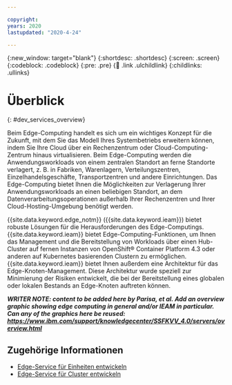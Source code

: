 ```yaml
---

copyright:
years: 2020
lastupdated: "2020-4-24"

---
```


{:new_window: target="blank"}
{:shortdesc: .shortdesc}
{:screen: .screen}
{:codeblock: .codeblock}
{:pre: .pre}
{:child: .link .ulchildlink}
{:childlinks: .ullinks}

# Überblick
{: #dev_services_overview}

Beim Edge-Computing handelt es sich um ein wichtiges Konzept für die Zukunft, mit dem Sie das Modell Ihres Systembetriebs erweitern können, indem Sie Ihre Cloud über ein Rechenzentrum oder Cloud-Computing-Zentrum hinaus virtualisieren. Beim Edge-Computing werden die Anwendungsworkloads von einem zentralen Standort an ferne Standorte verlagert, z. B. in Fabriken, Warenlagern, Verteilungszentren, Einzelhandelsgeschäfte, Transportzentren und andere Einrichtungen. Das Edge-Computing bietet Ihnen die Möglichkeiten zur Verlagerung Ihrer Anwendungsworkloads an einen beliebigen Standort, an dem Datenverarbeitungsoperationen außerhalb Ihrer Rechenzentren und Ihrer Cloud-Hosting-Umgebung benötigt werden.

{{site.data.keyword.edge_notm}} ({{site.data.keyword.ieam}}) bietet robuste Lösungen für die Herausforderungen des Edge-Computings. {{site.data.keyword.ieam}} bietet Edge-Computing-Funktionen, um Ihnen das Management und die Bereitstellung von Workloads über einen Hub-Cluster auf fernen Instanzen von OpenShift® Container Platform 4.3 oder anderen auf Kubernetes basierenden Clustern zu ermöglichen. {{site.data.keyword.ieam}} bietet Ihnen außerdem eine Architektur für das Edge-Knoten-Management. Diese Architektur wurde speziell zur Minimierung der Risiken entwickelt, die bei der Bereitstellung eines globalen oder lokalen Bestands an Edge-Knoten auftreten können. 

***WRITER NOTE: content to be added here by Parisa, et al. Add an overview graphic showing edge computing in general and/or IEAM in particular. Can any of the graphics here be reused: https://www.ibm.com/support/knowledgecenter/SSFKVV_4.0/servers/overview.html*** 

## Zugehörige Informationen

* [Edge-Service für Einheiten entwickeln](developing.md)
* [Edge-Service für Cluster entwickeln](developing_clusters.md)
